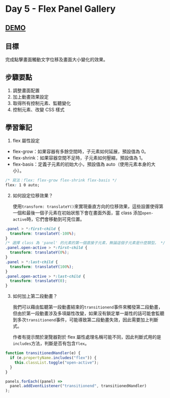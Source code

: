# Day 5 - Flex Panel Gallery

## [DEMO](https://ayating.github.io/JavaScript30/05%20-%20Flex%20Panel%20Gallery/index-done.html)

## 目標

完成點擊畫面觸動文字位移及畫面大小變化的效果。

## 步驟要點

1. 調整畫面配置
2. 加上動畫效果設定
3. 取得所有控制元素、監聽變化
4. 控制元素、改變 CSS 樣式

## 學習筆記

1. flex 屬性設定

- flex-grow：如果容器有多餘空間時，子元素如何延展，預設值為 0。
- flex-shrink：如果容器空間不足時，子元素如何壓縮，預設值為 1。
- flex-basis：定義子元素的初始大小，預設值為 auto（使用元素本身的大小）。

```css
/* 寫法：flex: flex-grow flex-shrink flex-basis */
flex: 1 0 auto;
```

2. 如何設定位移效果？

   使用`transform: translateY()`來實現垂直方向的位移效果，這些設置使得第一個和最後一個子元素在初始狀態下會在畫面外面，當 class 添加`open-active`時，它們會移動到可見位置。

```css
.panel > *:first-child {
  transform: translateY(-100%);
}
/* 選擇 class 為 'panel' 的元素的第一個直接子元素，無論這個子元素是什麼類型。 */
.panel.open-active > *:first-child {
  transform: translateY(0%);
}
.panel > *:last-child {
  transform: translateY(100%);
}
.panel.open-active > *:last-child {
  transform: translateY(0);
}
```

3. 如何加上第二段動畫？

   我們可以藉由監聽第一段動畫結束的`transitionend`事件來觸發第二段動畫，但由於第一段動畫涉及多項屬性改變，如果沒有鎖定單一屬性的話可能會監聽到多次`transitionend`事件，可能導致第二段動畫失效，因此需要加上判斷式。

   作者有提示關於瀏覽器對於 flex 屬性處理名稱可能不同，因此判斷式用的是`includes`方法，判斷是否有包含`flex`。

```js
function transitionedHandler(e) {
  if (e.propertyName.includes("flex")) {
    this.classList.toggle("open-active");
  }
}

panels.forEach((panel) =>
  panel.addEventListener("transitionend", transitionedHandler)
);
```
